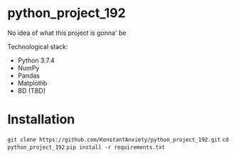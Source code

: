 # python_project_192

No idea of what this project is gonna' be

Technological stack:
* Python 3.7.4
* NumPy
* Pandas
* Matplotlib
* BD (TBD)

Installation
============
`git clone https://github.com/KonstantAnxiety/python_project_192.git`
`cd python_project_192`
`pip install -r requirements.txt`
